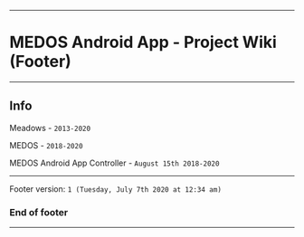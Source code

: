 
***

# MEDOS Android App - Project Wiki (Footer)

***

## Info

Meadows - `2013-2020`

MEDOS - `2018-2020`

MEDOS Android App Controller - `August 15th 2018-2020`

***

Footer version: `1 (Tuesday, July 7th 2020 at 12:34 am)`

### End of footer

***
